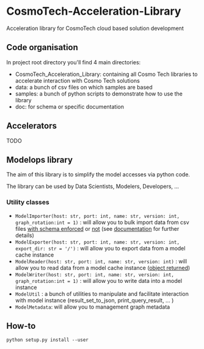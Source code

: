 # CosmoTech-Acceleration-Library
Acceleration library for CosmoTech cloud based solution development

## Code organisation

In project root directory you'll find 4 main directories:

* CosmoTech_Acceleration_Library: containing all Cosmo Tech libraries to accelerate interaction with Cosmo Tech solutions
* data: a bunch of csv files on which samples are based
* samples: a bunch of python scripts to demonstrate how to use the library
* doc: for schema or specific documentation

## Accelerators

TODO

## Modelops library

The aim of this library is to simplify the model accesses via python code.

The library can be used by Data Scientists, Modelers, Developers, ...

### Utility classes

* `ModelImporter(host: str, port: int, name: str, version: int, graph_rotation:int = 1)` : will allow you to bulk import data from csv files [with schema enforced](samples/Bulk_Import_from_CSV_with_schema.py) or [not](samples/Bulk_Import_from_CSV_without_schema.py) (see [documentation](https://github.com/RedisGraph/redisgraph-bulk-loader#input-schemas) for further details)
* `ModelExporter(host: str, port: int, name: str, version: int, export_dir: str = '/')` : will allow you to export data from a model cache instance
* `ModelReader(host: str, port: int, name: str, version: int)` : will allow you to read data from a model cache instance ([object returned](https://github.com/RedisGraph/redisgraph-py/blob/master/redisgraph/query_result.py))
* `ModelWriter(host: str, port: int, name: str, version: int, graph_rotation:int = 1)` : will allow you to write data into a model instance
* `ModelUtil` : a bunch of utilities to manipulate and facilitate interaction with model instance (result_set_to_json, print_query_result, ... )
* `ModelMetadata`: will allow you to management graph metadata

## How-to

`python setup.py install --user`


